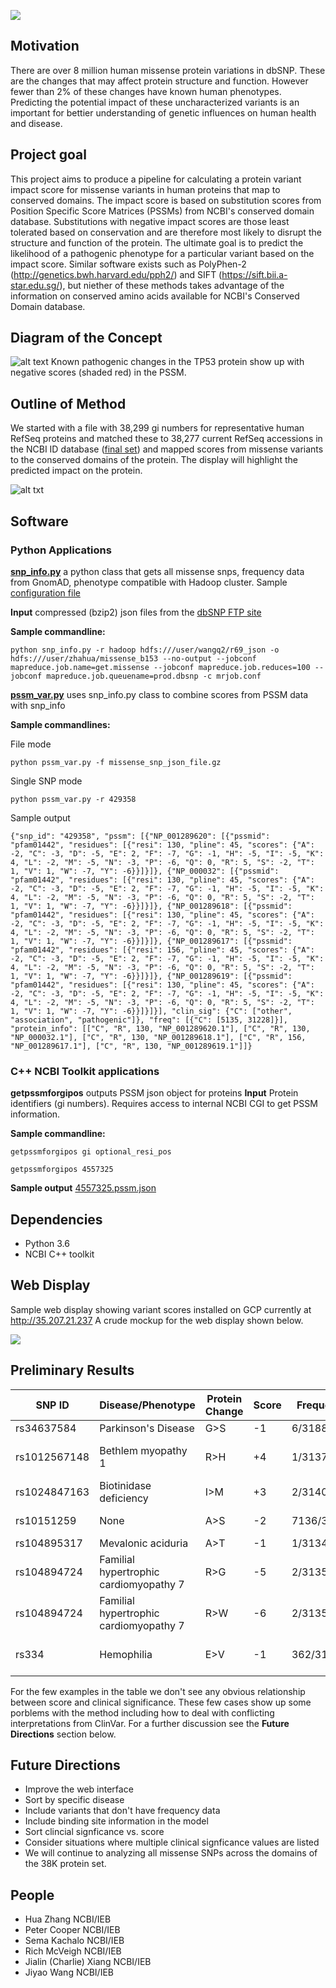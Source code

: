  
![](./possimpactor.png)

## Motivation
There are over 8 million human missense protein variations in dbSNP. These are the changes that may affect protein structure and function. However fewer than 2% of these changes have known human phenotypes. Predicting the potential impact of these uncharacterized variants is an important for bettier understanding of genetic influences on human health and disease.

## Project goal
This project aims to produce a pipeline for calculating a protein variant impact score for missense variants in human proteins that map to conserved domains. The impact score is based on substitution scores from Position Specific Score Matrices (PSSMs) from NCBI's conserved domain database. Substitutions with  negative impact scores are those least tolerated based on conservation and are therefore most likely to disrupt the structure and function of the protein. The ultimate goal is to predict the likelihood of a pathogenic phenotype for a particular variant based on the impact score.  Similar software exists such as PolyPhen-2 (http://genetics.bwh.harvard.edu/pph2/) and SIFT (https://sift.bii.a-star.edu.sg/), but niether of these methods takes advantage of the information on conserved amino acids available for NCBI's Conserved Domain database.
## Diagram of the Concept
![alt text](./product.png)
Known pathogenic changes in the TP53 protein show up with negative scores (shaded red) in the PSSM.


## Outline of Method
We started with a file with 38,299 gi numbers for representative human RefSeq proteins and matched these to 38,277 current RefSeq accessions in the NCBI ID database ([final set](./data/gi_accn_38K)) and mapped scores from missense variants to the conserved domains of the protein. The display will highlight the predicted impact on the protein.

![alt txt](./Flowchart_figures1.png)


## Software
### Python Applications
**[snp_info.py](./src/pssm_var.py)** a python class that gets all missense snps, frequency data from GnomAD, phenotype compatible with Hadoop cluster. Sample [configuration file](./src/)

 **Input** compressed (bzip2) json files from the [dbSNP FTP site](https://ftp.ncbi.nlm.nih.gov/snp/latest_release/JSON/)

 **Sample commandline:**

 ```
 python snp_info.py -r hadoop hdfs:///user/wangq2/r69_json -o hdfs:///user/zhahua/missense_b153 --no-output --jobconf  mapreduce.job.name=get.missense --jobconf mapreduce.job.reduces=100 --jobconf mapreduce.job.queuename=prod.dbsnp -c mrjob.conf
 ```
**[pssm_var.py](./src/pssm_var.py)** uses snp_info.py class to combine scores from PSSM data with snp_info

**Sample commandlines:**


File mode
```
python pssm_var.py -f missense_snp_json_file.gz
```
Single SNP mode
```
python pssm_var.py -r 429358
```
Sample output
```
{"snp_id": "429358", "pssm": [{"NP_001289620": [{"pssmid": "pfam01442", "residues": [{"resi": 130, "pline": 45, "scores": {"A": -2, "C": -3, "D": -5, "E": 2, "F": -7, "G": -1, "H": -5, "I": -5, "K": 4, "L": -2, "M": -5, "N": -3, "P": -6, "Q": 0, "R": 5, "S": -2, "T": 1, "V": 1, "W": -7, "Y": -6}}]}]}, {"NP_000032": [{"pssmid": "pfam01442", "residues": [{"resi": 130, "pline": 45, "scores": {"A": -2, "C": -3, "D": -5, "E": 2, "F": -7, "G": -1, "H": -5, "I": -5, "K": 4, "L": -2, "M": -5, "N": -3, "P": -6, "Q": 0, "R": 5, "S": -2, "T": 1, "V": 1, "W": -7, "Y": -6}}]}]}, {"NP_001289618": [{"pssmid": "pfam01442", "residues": [{"resi": 130, "pline": 45, "scores": {"A": -2, "C": -3, "D": -5, "E": 2, "F": -7, "G": -1, "H": -5, "I": -5, "K": 4, "L": -2, "M": -5, "N": -3, "P": -6, "Q": 0, "R": 5, "S": -2, "T": 1, "V": 1, "W": -7, "Y": -6}}]}]}, {"NP_001289617": [{"pssmid": "pfam01442", "residues": [{"resi": 156, "pline": 45, "scores": {"A": -2, "C": -3, "D": -5, "E": 2, "F": -7, "G": -1, "H": -5, "I": -5, "K": 4, "L": -2, "M": -5, "N": -3, "P": -6, "Q": 0, "R": 5, "S": -2, "T": 1, "V": 1, "W": -7, "Y": -6}}]}]}, {"NP_001289619": [{"pssmid": "pfam01442", "residues": [{"resi": 130, "pline": 45, "scores": {"A": -2, "C": -3, "D": -5, "E": 2, "F": -7, "G": -1, "H": -5, "I": -5, "K": 4, "L": -2, "M": -5, "N": -3, "P": -6, "Q": 0, "R": 5, "S": -2, "T": 1, "V": 1, "W": -7, "Y": -6}}]}]}], "clin_sig": {"C": ["other", "association", "pathogenic"]}, "freq": [{"C": [5135, 31228]}], "protein_info": [["C", "R", 130, "NP_001289620.1"], ["C", "R", 130, "NP_000032.1"], ["C", "R", 130, "NP_001289618.1"], ["C", "R", 156, "NP_001289617.1"], ["C", "R", 130, "NP_001289619.1"]]}
```

### C++ NCBI Toolkit applications
**getpssmforgipos** outputs PSSM json object for proteins
**Input** Protein identifiers (gi numbers). Requires access to internal NCBI CGI to get PSSM information.

**Sample commandline:**
```
getpssmforgipos gi optional_resi_pos

getpssmforgipos 4557325

```

**Sample output**
[4557325.pssm.json](~/data/4557325.pssm.json)

## Dependencies
* Python 3.6
* NCBI C++ toolkit

## Web Display
Sample web display showing variant scores installed on GCP currently at http://35.207.21.237 A crude mockup for the web display shown below.

![](./Display_mockup.png)

## Preliminary Results

|SNP ID | Disease/Phenotype | Protein Change | Score | Frequency | Clinical Significance |
| ------ | ---------------- | -------------- | ----- | --------- | --------------------- |
| rs34637584 |	Parkinson's Disease	| G>S	| -1 | 6/3188 |	pathogenic |
| rs1012567148 |	Bethlem myopathy 1	| R>H |	+4	| 1/31372 |	likely pathogenic, uncertain |
| rs1024847163 |	Biotinidase deficiency |	I>M	| +3	| 2/31404 |	conflicting interpretations |
| rs10151259	| None |	A>S	| -2	| 7136/31344	| likely benign, benign |
| rs104895317 |	Mevalonic aciduria |	A>T	| -1	| 1/31344	| pathogenic |
| rs104894724 |	Familial hypertrophic cardiomyopathy 7 | 	R>G	| -5	| 2/31350 |	pathogenic |
| rs104894724	| Familial hypertrophic cardiomyopathy 7 |	R>W	| -6 |	2/31350	| pathogenic |
| rs334	| Hemophilia	| E>V	| -1 |	362/31400 |	protective, other, pathogenic |

For the few examples in the table we don't see any obvious relationship between score and clinical significance. These few cases show up some porblems with the method including how to deal with conflicting interpretations from ClinVar. For a further discussion see the **Future Directions** section below. 

## Future Directions
* Improve the web interface
* Sort by specific disease
* Include variants that don't have frequency data
* Include binding site information in the model
* Sort clincial signficance vs. score
* Consider situations where multiple clinical signficance values are listed
* We will continue to analyzing all missense SNPs across the domains of the 38K protein set.

## People
* Hua Zhang NCBI/IEB
* Peter Cooper NCBI/IEB
* Sema Kachalo NCBI/IEB
* Rich McVeigh NCBI/IEB
* Jialin (Charlie) Xiang NCBI/IEB
* Jiyao Wang NCBI/IEB

